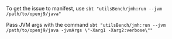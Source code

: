 To get the issue to manifest, use ```sbt "utilsBench/jmh:run --jvm /path/to/openj9/java"```

Pass JVM args with the command ```sbt "utilsBench/jmh:run --jvm /path/to/openj9/java -jvmArgs \"-Xarg1 -Xarg2:verbose\""```
